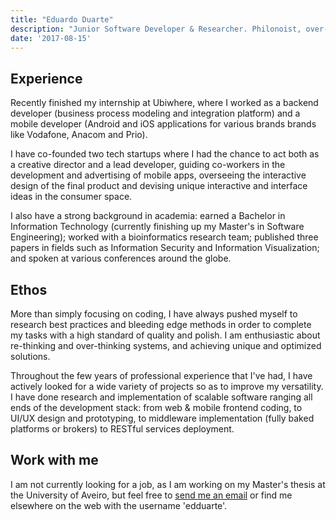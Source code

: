 ```yaml
---
title: "Eduardo Duarte"
description: "Junior Software Developer & Researcher. Philonoist, over-thinker, cinephile and music junkie."
date: '2017-08-15'
---
```


## Experience

Recently finished my internship at Ubiwhere, where I worked as a backend
developer (business process modeling and integration platform) and a mobile
developer (Android and iOS applications for various brands brands like
Vodafone, Anacom and Prio).

I have co-founded two tech startups where I had the chance to act both as a
creative director and a lead developer, guiding co-workers in the development
and advertising of mobile apps, overseeing the interactive design of the final
product and devising unique interactive and interface ideas in the consumer
space.

I also have a strong background in academia: earned a Bachelor in Information
Technology (currently finishing up my Master's in Software Engineering); worked
with a bioinformatics research team; published three papers in fields such as
Information Security and Information Visualization; and spoken at various
conferences around the globe.

## Ethos

More than simply focusing on coding, I have always pushed myself to research
best practices and bleeding edge methods in order to complete my tasks with a
high standard of quality and polish. I am enthusiastic about re-thinking and
over-thinking systems, and achieving unique and optimized solutions.

Throughout the few years of professional experience that I've had, I have
actively looked for a wide variety of projects so as to improve my versatility.
I have done research and implementation of scalable software ranging all ends
of the development stack: from web & mobile frontend coding, to UI/UX design
and prototyping, to middleware implementation (fully baked platforms or
brokers) to RESTful services deployment.

## Work with me

I am not currently looking for a job, as I am working on my Master's thesis at
the University of Aveiro, but feel free to [send me an
email](mailto:hi@edduarte.com) or find me elsewhere on the web with the
username 'edduarte'.
